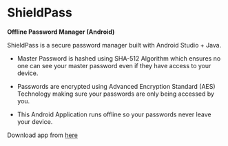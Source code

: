 # ShieldPass
 **Offline Password Manager (Android)**

ShieldPass is a secure password manager built with Android Studio + Java.

- Master Password is hashed using SHA-512 Algorithm which ensures no one can see your master password even if they have access to your device.

- Passwords are encrypted using Advanced Encryption Standard (AES) Technology making sure your passwords are only being accessed by you.

- This Android Application runs offline so your passwords never leave your device.

Download app from [here](https://appho.st/d/C1ZnfnHj)
